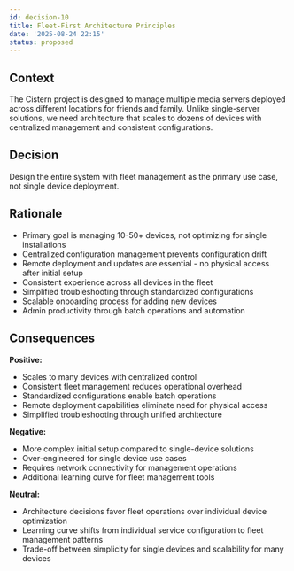 ```yaml
---
id: decision-10
title: Fleet-First Architecture Principles
date: '2025-08-24 22:15'
status: proposed
---
```

## Context

The Cistern project is designed to manage multiple media servers deployed across different locations for friends and family. Unlike single-server solutions, we need architecture that scales to dozens of devices with centralized management and consistent configurations.

## Decision

Design the entire system with fleet management as the primary use case, not single device deployment.

## Rationale

- Primary goal is managing 10-50+ devices, not optimizing for single installations
- Centralized configuration management prevents configuration drift
- Remote deployment and updates are essential - no physical access after initial setup
- Consistent experience across all devices in the fleet
- Simplified troubleshooting through standardized configurations
- Scalable onboarding process for adding new devices
- Admin productivity through batch operations and automation

## Consequences

**Positive:**
- Scales to many devices with centralized control
- Consistent fleet management reduces operational overhead
- Standardized configurations enable batch operations
- Remote deployment capabilities eliminate need for physical access
- Simplified troubleshooting through unified architecture

**Negative:**
- More complex initial setup compared to single-device solutions
- Over-engineered for single device use cases
- Requires network connectivity for management operations
- Additional learning curve for fleet management tools

**Neutral:**
- Architecture decisions favor fleet operations over individual device optimization
- Learning curve shifts from individual service configuration to fleet management patterns
- Trade-off between simplicity for single devices and scalability for many devices

